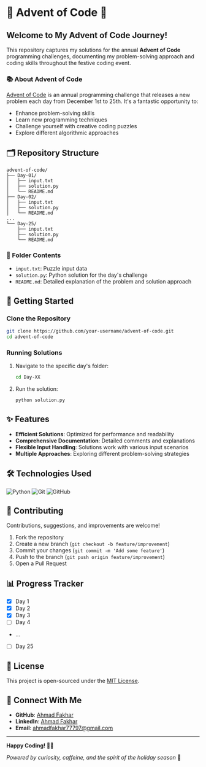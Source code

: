 # 🎄 Advent of Code 🧊

##  Welcome to My Advent of Code Journey! 

This repository captures my solutions for the annual **Advent of Code** programming challenges, documenting my problem-solving approach and coding skills throughout the festive coding event.

### 📚 About Advent of Code

[Advent of Code](https://adventofcode.com/) is an annual programming challenge that releases a new problem each day from December 1st to 25th. It's a fantastic opportunity to:
- Enhance problem-solving skills
- Learn new programming techniques
- Challenge yourself with creative coding puzzles
- Explore different algorithmic approaches

## 🗂️ Repository Structure

```
advent-of-code/
├── Day-01/
│   ├── input.txt
│   ├── solution.py
│   └── README.md
├── Day-02/
│   ├── input.txt
│   ├── solution.py
│   └── README.md
...
└── Day-25/
    ├── input.txt
    ├── solution.py
    └── README.md
```

### 📁 Folder Contents
- `input.txt`: Puzzle input data
- `solution.py`: Python solution for the day's challenge
- `README.md`: Detailed explanation of the problem and solution approach

## 🚀 Getting Started

### Clone the Repository

```bash
git clone https://github.com/your-username/advent-of-code.git
cd advent-of-code
```

### Running Solutions

1. Navigate to the specific day's folder:
   ```bash
   cd Day-XX
   ```

2. Run the solution:
   ```bash
   python solution.py
   ```

## ✨ Features

- **Efficient Solutions**: Optimized for performance and readability
- **Comprehensive Documentation**: Detailed comments and explanations
- **Flexible Input Handling**: Solutions work with various input scenarios
- **Multiple Approaches**: Exploring different problem-solving strategies

## 🛠️ Technologies Used

![Python](https://img.shields.io/badge/Python-3776AB?style=for-the-badge&logo=python&logoColor=white)
![Git](https://img.shields.io/badge/Git-F05032?style=for-the-badge&logo=git&logoColor=white)
![GitHub](https://img.shields.io/badge/GitHub-181717?style=for-the-badge&logo=github&logoColor=white)

## 🤝 Contributing

Contributions, suggestions, and improvements are welcome!

1. Fork the repository
2. Create a new branch (`git checkout -b feature/improvement`)
3. Commit your changes (`git commit -m 'Add some feature'`)
4. Push to the branch (`git push origin feature/improvement`)
5. Open a Pull Request

## 📊 Progress Tracker

- [x] Day 1
- [x] Day 2
- [x] Day 3
- [ ] Day 4
- ...
- [ ] Day 25

## 📜 License

This project is open-sourced under the [MIT License](LICENSE).

## 🌈 Connect With Me

- **GitHub**: [Ahmad Fakhar](https://github.com/Ahmad-Fakhar)
- **LinkedIn**: [Ahmad Fakhar](www.linkedin.com/in/ahmad-fakhar77797)
- **Email**: ahmadfakhar77797@gmail.com

---

**Happy Coding! 🎄✨**

*Powered by curiosity, caffeine, and the spirit of the holiday season* 🚀
